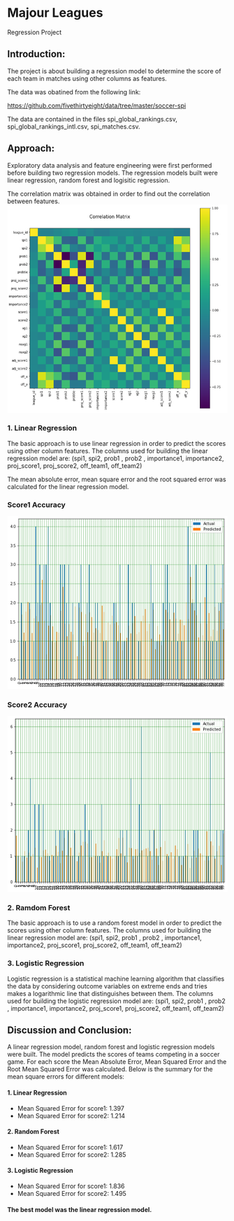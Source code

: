 
Majour Leagues
==============================

Regression Project


## Introduction:
The project is about building a regression model to determine the score of each team in matches using other columns as features.

The data was obatined from the following link:

https://github.com/fivethirtyeight/data/tree/master/soccer-spi

The data are contained in the files spi_global_rankings.csv, spi_global_rankings_intl.csv, spi_matches.csv.

## Approach:
Exploratory data analysis and feature engineering were first performed before building two regression models. The regression models built were linear regression, random forest and logisitic regression.

The correlation matrix was obtained in order to find out the correlation between features.
![Correlation Matrix](Pictures/correlation_matrix.PNG)

### 1. Linear Regression
The basic approach is to use linear regression in order to predict the scores using other column features.
The columns used for building the linear regression model are: (spi1, spi2, prob1 , prob2 , importance1, importance2, proj_score1, proj_score2, off_team1, off_team2)

The mean absolute error, mean square error and the root squared error was calculated for the linear regression model.

### Score1 Accuracy
![Score1 Actual vs Predicted](Pictures/score1.png)

### Score2 Accuracy
![Score2 Actual vs Predicted](Pictures/score2.png)

### 2. Ramdom Forest
The basic approach is to use a random forest model in order to predict the scores using other column features.
The columns used for building the linear regression model are: (spi1, spi2, prob1 , prob2 , importance1, importance2, proj_score1, proj_score2, off_team1, off_team2)

### 3. Logistic Regression
Logistic regression is a statistical machine learning algorithm that classifies the data by considering outcome variables on extreme ends and tries makes a logarithmic line that distinguishes between them. The columns used for building the logistic regression model are: (spi1, spi2, prob1 , prob2 , importance1, importance2, proj_score1, proj_score2, off_team1, off_team2)



## Discussion and Conclusion:
A linear regression model, random forest and logistic regression models were built. The model predicts the scores of teams competing in a soccer game. 
For each score the Mean Absolute Error, Mean Squared Error and the Root Mean Squared Error was calculated.
Below is the summary for the mean square errors for different models:
#### 1. Linear Regression
* Mean Squared Error for score1: 1.397
* Mean Squared Error for score2: 1.214

#### 2. Random Forest
* Mean Squared Error for score1: 1.617 
* Mean Squared Error for score2: 1.285

#### 3. Logistic Regression
* Mean Squared Error for score1: 1.836
* Mean Squared Error for score2: 1.495

#### The best model was the linear regression model.


